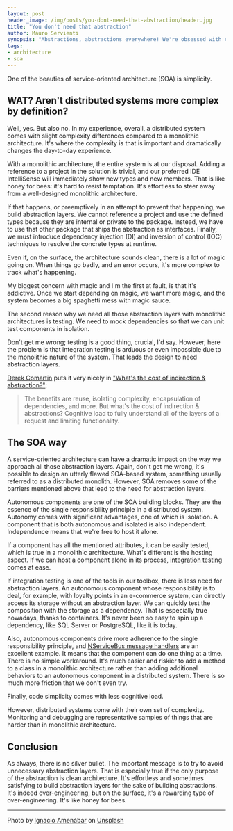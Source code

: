 ```yaml
---
layout: post
header_image: /img/posts/you-dont-need-that-abstraction/header.jpg
title: "You don't need that abstraction"
author: Mauro Servienti
synopsis: "Abstractions, abstractions everywhere! We're obsessed with clean design and architecture. Do we need that, or does the introduced cognitive load come with more issues than benefits?"
tags:
- architecture
- soa
---
```


One of the beauties of service-oriented architecture (SOA) is simplicity.

## WAT? Aren't distributed systems more complex by definition?

Well, yes. But also no. In my experience, overall, a distributed system comes with slight complexity differences compared to a monolithic architecture. It's where the complexity is that is important and dramatically changes the day-to-day experience.

With a monolithic architecture, the entire system is at our disposal. Adding a reference to a project in the solution is trivial, and our preferred IDE IntelliSense will immediately show new types and new members. That is like honey for bees: it's hard to resist temptation. It's effortless to steer away from a well-designed monolithic architecture.

If that happens, or preemptively in an attempt to prevent that happening, we build abstraction layers. We cannot reference a project and use the defined types because they are internal or private to the package. Instead, we have to use that other package that ships the abstraction as interfaces. Finally, we must introduce dependency injection (DI) and inversion of control (IOC) techniques to resolve the concrete types at runtime.

Even if, on the surface, the architecture sounds clean, there is a lot of magic going on. When things go badly, and an error occurs, it's more complex to track what's happening.

My biggest concern with magic and I'm the first at fault, is that it's addictive. Once we start depending on magic, we want more magic, and the system becomes a big spaghetti mess with magic sauce.

The second reason why we need all those abstraction layers with monolithic architectures is testing. We need to mock dependencies so that we can unit test components in isolation.

Don't get me wrong; testing is a good thing, crucial, I'd say. However, here the problem is that integration testing is arduous or even impossible due to the monolithic nature of the system. That leads the design to need abstraction layers.

[Derek Comartin](https://codeopinion.com/) puts it very nicely in ["What's the cost of indirection & abstraction?"](https://codeopinion.com/whats-the-cost-of-indirection-abstractions/):

> The benefits are reuse, isolating complexity, encapsulation of dependencies, and more. But what's the cost of indirection & abstractions? Cognitive load to fully understand all of the layers of a request and limiting functionality.

## The SOA way

A service-oriented architecture can have a dramatic impact on the way we approach all those abstraction layers. Again, don't get me wrong, it's possible to design an utterly flawed SOA-based system, something usually referred to as a distributed monolith. However, SOA removes some of the barriers mentioned above that lead to the need for abstraction layers.

Autonomous components are one of the SOA building blocks. They are the essence of the single responsibility principle in a distributed system. Autonomy comes with significant advantages, one of which is isolation. A component that is both autonomous and isolated is also independent. Independence means that we're free to host it alone.

If a component has all the mentioned attributes, it can be easily tested, which is true in a monolithic architecture. What's different is the hosting aspect. If we can host a component alone in its process, [integration testing](https://milestone.topics.it/2021/04/07/nservicebus-integrationtesting-baby-steps.html) comes at ease.

If integration testing is one of the tools in our toolbox, there is less need for abstraction layers. An autonomous component whose responsibility is to deal, for example, with loyalty points in an e-commerce system, can directly access its storage without an abstraction layer. We can quickly test the composition with the storage as a dependency. That is especially true nowadays, thanks to containers. It's never been so easy to spin up a dependency, like SQL Server or PostgreSQL, like it is today.

Also, autonomous components drive more adherence to the single responsibility principle, and [NServiceBus message handlers](https://docs.particular.net/nservicebus/handlers/) are an excellent example. It means that the component can do one thing at a time. There is no simple workaround. It's much easier and riskier to add a method to a class in a monolithic architecture rather than adding additional behaviors to an autonomous component in a distributed system. There is so much more friction that we don't even try.

Finally, code simplicity comes with less cognitive load.

However, distributed systems come with their own set of complexity. Monitoring and debugging are representative samples of things that are harder than in monolithic architecture.

## Conclusion

As always, there is no silver bullet. The important message is to try to avoid unnecessary abstraction layers. That is especially true if the only purpose of the abstraction is clean architecture. It's effortless and sometimes satisfying to build abstraction layers for the sake of building abstractions. It's indeed over-engineering, but on the surface, it's a rewarding type of over-engineering. It's like honey for bees.

---

Photo by <a href="https://unsplash.com/@amenabarladrondeguevara?utm_source=unsplash&utm_medium=referral&utm_content=creditCopyText">Ignacio Amenábar</a> on <a href="https://unsplash.com/?utm_source=unsplash&utm_medium=referral&utm_content=creditCopyText">Unsplash</a>
